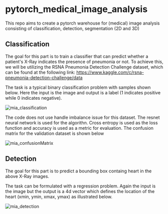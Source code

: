# pytorch_medical_image_analysis

This repo aims to create a pytorch warehouse for (medical) image analysis consisting of classification, detection, segmentation (2D and 3D)

## Classification

The goal for this part is to train a classifier that can predict whether a patient's X-Ray indicates the presence of pneumonia or not. To achieve this, we will be utilizing the RSNA Pneumonia Detection Challenge dataset, which can be found at the following link: https://www.kaggle.com/c/rsna-pneumonia-detection-challenge/data

The task is a typical binary classification problem with samples shown below. Here the input is the image and output is a label (1 indicates positive while 0 indicates negative).

![mia_classification](https://user-images.githubusercontent.com/6441064/225622764-92f8eff7-39bd-4bed-b33b-1711f043235c.png)

The code does not use handle imbalance issue for this dataset.  The resnet neural network is used for the algorithn. Cross entropy is used as the loss function and accuracy is used as a metric for evaluation.
The confusion matrix for the validation dataset is shown below

![mia_confusionMatrix](https://user-images.githubusercontent.com/6441064/225622827-099e1484-7e50-4f19-ba9f-0342a06bdbc5.png)

## Detection

The goal for this part is to predict a bounding box containg heart in the above X-Ray images.

The task can be formulated with a regression problem. Again the input is the image but the output is a 4d vector which defines the location of the heart (xmin, ymin, xmax, ymax) as illustrated below.

![mia_detection](https://user-images.githubusercontent.com/6441064/225624864-b18069f5-cb77-499e-b10c-0337142580a1.png)

